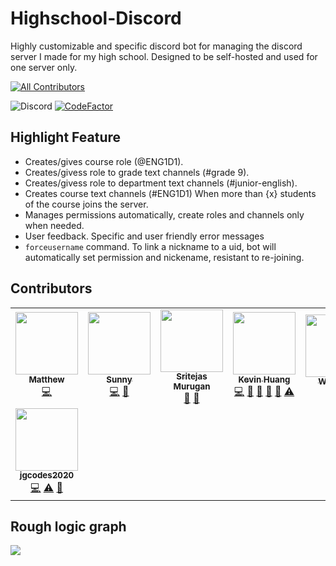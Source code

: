 # Highschool-Discord

Highly customizable and specific discord bot for managing the discord server I made for my high school. Designed to be self-hosted and used for one server only.

<!-- ALL-CONTRIBUTORS-BADGE:START - Do not remove or modify this section -->
[![All Contributors](https://img.shields.io/badge/all_contributors-8-orange.svg?style=flat-square)](#contributors)
<!-- ALL-CONTRIBUTORS-BADGE:END --> 
![Discord](https://discordapp.com/api/guilds/754892607556943872/widget.png?style=shield)
[![CodeFactor](https://www.codefactor.io/repository/github/ynng/highschool-discord/badge)](https://www.codefactor.io/repository/github/ynng/highschool-discord)

## Highlight Feature
* Creates/gives course role (@ENG1D1).
* Creates/givess role to grade text channels (#grade 9).
* Creates/givess role to department text channels (#junior-english).
* Creates course text channels (#ENG1D1) When more than {x} students of the course joins the server.
* Manages permissions automatically, create roles and channels only when needed.
* User feedback. Specific and user friendly error messages
* `forceusername` command. To link a nickname to a uid, bot will automatically set permission and nickename, resistant to re-joining.

## Contributors
<!-- ALL-CONTRIBUTORS-LIST:START - Do not remove or modify this section -->
<!-- prettier-ignore-start -->
<!-- markdownlint-disable -->
<table>
  <tr>
    <td align="center"><a href="https://matthewl.xyz"><img src="https://avatars0.githubusercontent.com/u/58238450?v=4?s=100" width="100px;" alt=""/><br /><sub><b>Matthew</b></sub></a><br /><a href="https://github.com/Ynng/Highschool-Discord/commits?author=Weezity" title="Code">💻</a></td>
    <td align="center"><a href="https://github.com/3Nya3"><img src="https://avatars2.githubusercontent.com/u/43357430?v=4?s=100" width="100px;" alt=""/><br /><sub><b>Sunny</b></sub></a><br /><a href="https://github.com/Ynng/Highschool-Discord/commits?author=3Nya3" title="Code">💻</a> <a href="#design-3Nya3" title="Design">🎨</a></td>
    <td align="center"><a href="https://github.com/SritejasMurugan"><img src="https://avatars2.githubusercontent.com/u/55073032?v=4?s=100" width="100px;" alt=""/><br /><sub><b>Sritejas Murugan</b></sub></a><br /><a href="https://github.com/Ynng/Highschool-Discord/commits?author=SritejasMurugan" title="Documentation">📖</a> <a href="#ideas-SritejasMurugan" title="Ideas, Planning, & Feedback">🤔</a></td>
    <td align="center"><a href="https://github.com/Ynng"><img src="https://avatars0.githubusercontent.com/u/44907675?v=4?s=100" width="100px;" alt=""/><br /><sub><b>Kevin Huang</b></sub></a><br /><a href="https://github.com/Ynng/Highschool-Discord/commits?author=Ynng" title="Code">💻</a> <a href="https://github.com/Ynng/Highschool-Discord/commits?author=Ynng" title="Documentation">📖</a> <a href="#ideas-Ynng" title="Ideas, Planning, & Feedback">🤔</a> <a href="#data-Ynng" title="Data">🔣</a> <a href="#maintenance-Ynng" title="Maintenance">🚧</a> <a href="https://github.com/Ynng/Highschool-Discord/commits?author=Ynng" title="Tests">⚠️</a></td>
    <td align="center"><a href="https://github.com/PaisWillie"><img src="https://avatars0.githubusercontent.com/u/25867130?v=4?s=100" width="100px;" alt=""/><br /><sub><b>Willie Pai</b></sub></a><br /><a href="#ideas-PaisWillie" title="Ideas, Planning, & Feedback">🤔</a> <a href="https://github.com/Ynng/Highschool-Discord/commits?author=PaisWillie" title="Tests">⚠️</a></td>
    <td align="center"><a href="https://github.com/MiraclePalette"><img src="https://avatars2.githubusercontent.com/u/45834630?v=4?s=100" width="100px;" alt=""/><br /><sub><b>Owen</b></sub></a><br /><a href="https://github.com/Ynng/Highschool-Discord/commits?author=MiraclePalette" title="Code">💻</a></td>
    <td align="center"><a href="https://github.com/has12zen"><img src="https://avatars2.githubusercontent.com/u/57583693?v=4?s=100" width="100px;" alt=""/><br /><sub><b>has12zen</b></sub></a><br /><a href="#security-has12zen" title="Security">🛡️</a></td>
  </tr>
  <tr>
    <td align="center"><a href="https://github.com/jgcodes2020"><img src="https://avatars0.githubusercontent.com/u/35639051?v=4?s=100" width="100px;" alt=""/><br /><sub><b>jgcodes2020</b></sub></a><br /><a href="https://github.com/Ynng/Highschool-Discord/commits?author=jgcodes2020" title="Code">💻</a> <a href="https://github.com/Ynng/Highschool-Discord/commits?author=jgcodes2020" title="Tests">⚠️</a> <a href="#ideas-jgcodes2020" title="Ideas, Planning, & Feedback">🤔</a></td>
  </tr>
</table>

<!-- markdownlint-restore -->
<!-- prettier-ignore-end -->

<!-- ALL-CONTRIBUTORS-LIST:END -->

## Rough logic graph
![](https://cdn.discordapp.com/attachments/558408313067405334/754508593620975669/UHS_discord_server_1.png)
